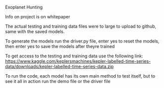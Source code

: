 Exoplanet Hunting

Info on project is on whitepaper 

The actual testing and training data files were to large to upload to github, same with the saved models.

To generate the models run the driver.py file, enter yes to reset the models, then enter yes to save the models after theyre trained

To get access to the testing and training data use the following link:
https://www.kaggle.com/keplersmachines/kepler-labelled-time-series-data/downloads/kepler-labelled-time-series-data.zip

To run the code, each model has its own main method to test itself, but to see it all in action run the demo file or the driver file
